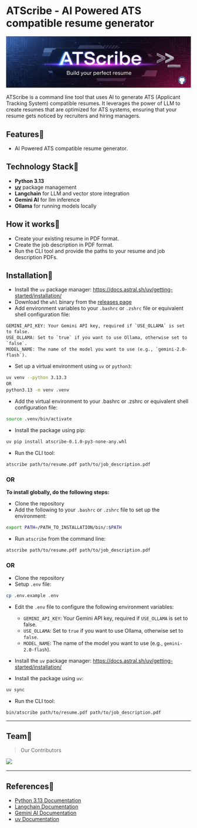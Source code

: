 # ATScribe - AI Powered ATS compatible resume generator
![ATScribe Cover Image](assets/cover_image.jpeg)


ATScribe is a command line tool that uses AI to generate ATS (Applicant Tracking System) compatible resumes. It leverages the power of LLM to create resumes that are optimized for ATS systems, ensuring that your resume gets noticed by recruiters and hiring managers.
## Features🚀
- AI Powered ATS compatible resume generator.

## Technology Stack🚀
- **Python 3.13**
- **[uv](https://docs.astral.sh/uv/)** package management
- **Langchain** for LLM and vector store integration
- **Gemini AI** for llm inference
- **Ollama** for running models locally

## How it works🚀
- Create your existing resume in PDF format.
- Create the job description in PDF format.
- Run the CLI tool and provide the paths to your resume and job description PDFs.

## Installation🚀
- Install the `uv` package manager: https://docs.astral.sh/uv/getting-started/installation/
- Download the `whl` binary from the [releases page]()
- Add environment variables to your `.bashrc` or `.zshrc` file or equivalent shell configuration file:
```text
GEMINI_API_KEY: Your Gemini API key, required if `USE_OLLAMA` is set to false.
USE_OLLAMA: Set to `true` if you want to use Ollama, otherwise set to `false`.
MODEL_NAME: The name of the model you want to use (e.g., `gemini-2.0-flash`).
```
- Set up a virtual environment using `uv` or `python3`:
```sh
uv venv --python 3.13.3
OR
python3.13 -m venv .venv
```
- Add the virtual environment to your .bashrc or .zshrc or equivalent shell configuration file:
```sh
source .venv/bin/activate
```
- Install the package using pip:
```sh
uv pip install atscribe-0.1.0-py3-none-any.whl
```
- Run the CLI tool:
```sh
atscribe path/to/resume.pdf path/to/job_description.pdf
```

### OR

**To install globally, do the following steps:**
- Clone the repository
- Add the following to your `.bashrc` or `.zshrc` file to set up the environment:
```sh
export PATH=/PATH_TO_INSTALLATION/bin/:$PATH
```
- Run `atscribe` from the command line:
```sh
atscribe path/to/resume.pdf path/to/job_description.pdf
```

### OR

- Clone the repository
- Setup `.env` file:
```sh
cp .env.example .env
```
- Edit the `.env` file to configure the following environment variables:
  - `GEMINI_API_KEY`: Your Gemini API key, required if `USE_OLLAMA` is set to false.
  - `USE_OLLAMA`: Set to `true` if you want to use Ollama, otherwise set to `false`.
  - `MODEL_NAME`: The name of the model you want to use (e.g., `gemini-2.0-flash`).
- Install the `uv` package manager: https://docs.astral.sh/uv/getting-started/installation/

- Install the package using `uv`:
```sh
uv sync
```
- Run the CLI tool:
```sh
bin/atscribe path/to/resume.pdf path/to/job_description.pdf
```
---
## Team🚀
> Our Contributors

<a href="https://github.com/vpk11/atscribe/graphs/contributors">
  <img src="https://contrib.rocks/image?repo=vpk11/atscribe" />
</a>

---

## References🚀
- [Python 3.13 Documentation](https://docs.python.org/3.13/)
- [Langchain Documentation](https://python.langchain.com/docs/introduction/)
- [Gemini AI Documentation](https://ai.google.dev/gemini-api/docs)
- [uv Documentation](https://docs.astral.sh/uv/)
